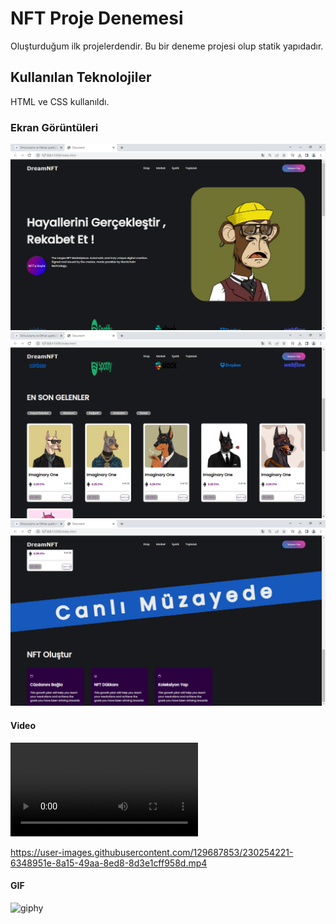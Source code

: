 <h1>NFT Proje Denemesi</h1>

Oluşturduğum ilk projelerdendir.
Bu bir deneme projesi olup statik yapıdadır.

<h2> Kullanılan Teknolojiler</h2>

HTML ve CSS kullanıldı.


<h3>Ekran Görüntüleri</h3>

![](screen1.png)
![](screen2.png)
![](screen3.png)

<h4> Video </h4>

![](video.mp4)

https://user-images.githubusercontent.com/129687853/230254221-6348951e-8a15-49aa-8ed8-8d3e1cff958d.mp4


<h4> GIF </h4>

![giphy](https://user-images.githubusercontent.com/129687853/230253763-428e6c4f-24b9-45d1-bb87-4fa8509f1584.gif)
